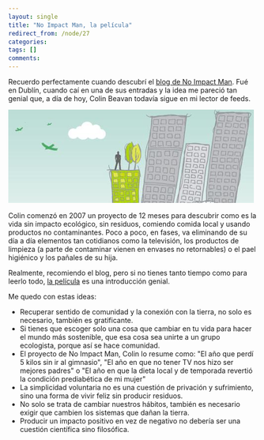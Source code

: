 ```yaml
---
layout: single
title: "No Impact Man, la película"
redirect_from: /node/27
categories:
tags: []
comments: 
---
```

Recuerdo perfectamente cuando descubrí el [blog de No Impact Man](http://noimpactman.typepad.com/). Fué en Dublín, cuando caí en una de sus entradas y la idea me pareció tan genial que, a día de hoy, Colin Beavan todavía sigue en mi lector de feeds.

![](/images/posts/2010-02-03-no-impact-man-la-pelicula/impactheader7.jpg)

Colin comenzó en 2007 un proyecto de 12 meses para descubrir como es la vida sin impacto ecológico, sin residuos, comiendo comida local y usando productos no contaminantes. Poco a poco, en fases, va eliminando de su día a día elementos tan cotidianos como la televisión, los productos de limpieza (a parte de contaminar vienen en envases no retornables) o el pael higiénico y los pañales de su hija.

Realmente, recomiendo el blog, pero si no tienes tanto tiempo como para leerlo todo, [la película](http://www.culturanatura.com/libros/no_impact_man.html?librosId=baaff6992cebbd9638758039e5ea83e3) es una introducción genial.

Me quedo con estas ideas:

*   Recuperar sentido de comunidad y la conexión con la tierra, no solo es necesario, también es gratificante.
*   Si tienes que escoger solo una cosa que cambiar en tu vida para hacer el mundo más sostenible, que esa cosa sea unirte a un grupo ecologista, porque así se hace comunidad.
*   El proyecto de No Impact Man, Colin lo resume como: "El año que perdí 5 kilos sin ir al gimnasio", "El año en que no tener TV nos hizo ser mejores padres" o "El año en que la dieta local y de temporada revertió la condición prediabética de mi mujer"
*   La simplicidad voluntaria no es una cuestión de privación y sufrimiento, sino una forma de vivir feliz sin producir residuos.
*   No solo se trata de cambiar nuestros hábitos, también es necesario exigir que cambien los sistemas que dañan la tierra.
*   Producir un impacto positivo en vez de negativo no debería ser una cuestión científica sino filosófica.
